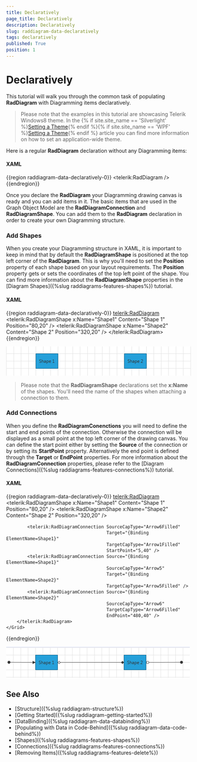 ```yaml
---
title: Declaratively
page_title: Declaratively
description: Declaratively
slug: raddiagram-data-declaratively
tags: declaratively
published: True
position: 1
---
```


# Declaratively

This tutorial will walk you through the common task of populating __RadDiagram__ with Diagramming items declaratively.

>Please note that the examples in this tutorial are showcasing Telerik Windows8 theme. In the {% if site.site_name == 'Silverlight' %}[Setting a Theme](http://www.telerik.com/help/silverlight/common-styling-apperance-setting-theme.html#Setting_Application-Wide_Built-In_Theme_in_the_Code-Behind){% endif %}{% if site.site_name == 'WPF' %}[Setting a Theme](http://www.telerik.com/help/wpf/common-styling-apperance-setting-theme-wpf.html#Setting_Application-Wide_Built-In_Theme_in_the_Code-Behind){% endif %} article you can find more information on how to set an application-wide theme.

Here is a regular __RadDiagram__ declaration without any Diagramming items:	  

#### __XAML__
{{region raddiagram-data-declaratively-0}}
    <Grid>
        <telerik:RadDiagram />
    </Grid>
{{endregion}}

Once you declare the __RadDiagram__ your Diagramming drawing canvas is ready and you can add items in it. The basic items that are used in the Graph Object Model are the __RadDiagramConnection__ and __RadDiagramShape__. You can add them to the __RadDiagram__ declaration in order to create your own Diagramming structure.	  

### Add Shapes

When you create your Diagramming structure in XAML, it is important to keep in mind that by default the __RadDiagramShape__ is positioned at the top left corner of the __RadDiagram__. This is why you'll need to set the __Position__ property of each shape based on your layout requirements. The __Position__ property gets or sets the coordinates of the top left point of the shape. You can find more information about the __RadDiagramShape__ properties in the [Diagram Shapes]({%slug raddiagrams-features-shapes%}) tutorial.

#### __XAML__
{{region raddiagram-data-declaratively-0}}
    <Grid>
        <telerik:RadDiagram>
            <telerik:RadDiagramShape x:Name="Shape1"
                                     Content="Shape 1"
                                     Position="80,20" />
            <telerik:RadDiagramShape x:Name="Shape2"
                                     Content="Shape 2"
                                     Position="320,20" />
        </telerik:RadDiagram>
    </Grid>	  
{{endregion}}

![Rad Diagram data declaratively shapes](images/RadDiagram_data_declaratively_shapes.png)

>Please note that the __RadDiagramShape__ declarations set the __x:Name__ of the shapes. You'll need the name of the shapes when attaching a connection to them.

### Add Connections

When you define the __RadDiagramConenctions__ you will need to define the start and end points of the connection. Otherwise the connection will be displayed as a small point at the top left corner of the drawing canvas. You can define the start point either by setting the __Source__ of the connection or by setting its __StartPoint__ property. Alternatively the end point is defined through the __Target__ or __EndPoint__ properties. For more information about the __RadDiagramConnection__ properties, please refer to the [Diagram Connections]({%slug raddiagrams-features-connections%}) tutorial.		  

#### __XAML__
{{region raddiagram-data-declaratively-0}}
    <Grid>
        <telerik:RadDiagram>
            <telerik:RadDiagramShape x:Name="Shape1"
                                     Content="Shape 1"
                                     Position="80,20" />
            <telerik:RadDiagramShape x:Name="Shape2"
                                     Content="Shape 2"
                                     Position="320,20" />

            <telerik:RadDiagramConnection SourceCapType="Arrow6Filled"
                                          Target="{Binding ElementName=Shape1}"
                                          TargetCapType="Arrow1Filled"
                                          StartPoint="5,40" />
            <telerik:RadDiagramConnection Source="{Binding ElementName=Shape1}"
                                          SourceCapType="Arrow5"
                                          Target="{Binding ElementName=Shape2}"
                                          TargetCapType="Arrow5Filled" />
            <telerik:RadDiagramConnection Source="{Binding ElementName=Shape2}"
                                          SourceCapType="Arrow6"
                                          TargetCapType="Arrow6Filled"
                                          EndPoint="480,40" />
        </telerik:RadDiagram>
    </Grid>  
{{endregion}}
	
![Rad Diagram data declaratively conenctions](images/RadDiagram_data_declaratively_connections.png)

## See Also
 * [Structure]({%slug raddiagram-structure%})
 * [Getting Started]({%slug raddiagram-getting-started%})
 * [DataBinding]({%slug raddiagram-data-databinding%})
 * [Populating with Data in Code-Behind]({%slug raddiagram-data-code-behind%})
 * [Shapes]({%slug raddiagrams-features-shapes%})
 * [Connections]({%slug raddiagrams-features-connections%})
 * [Removing Items]({%slug raddiagrams-features-delete%})